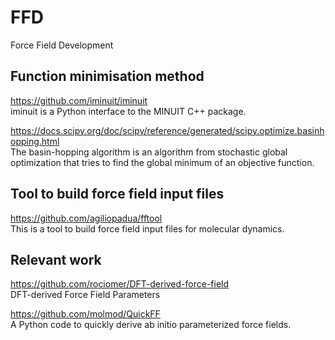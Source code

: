 # FFD
Force Field Development
## Function minimisation method
https://github.com/iminuit/iminuit  
iminuit is a Python interface to the MINUIT C++ package.

https://docs.scipy.org/doc/scipy/reference/generated/scipy.optimize.basinhopping.html  
The basin-hopping algorithm is an algorithm from stochastic global optimization that tries to find the global minimum of an objective function.

## Tool to build force field input files
https://github.com/agiliopadua/fftool  
This is a tool to build force field input files for molecular dynamics.

## Relevant work
https://github.com/rociomer/DFT-derived-force-field  
DFT-derived Force Field Parameters


https://github.com/molmod/QuickFF  
A Python code to quickly derive ab initio parameterized force fields.

